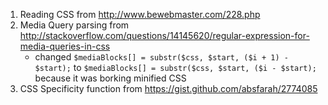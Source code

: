 1. Reading CSS from http://www.bewebmaster.com/228.php
2. Media Query parsing from http://stackoverflow.com/questions/14145620/regular-expression-for-media-queries-in-css
	- changed `$mediaBlocks[] = substr($css, $start, ($i + 1) - $start);` to `$mediaBlocks[] = substr($css, $start, ($i - $start);` because it was borking minified CSS
3. CSS Specificity function from https://gist.github.com/absfarah/2774085